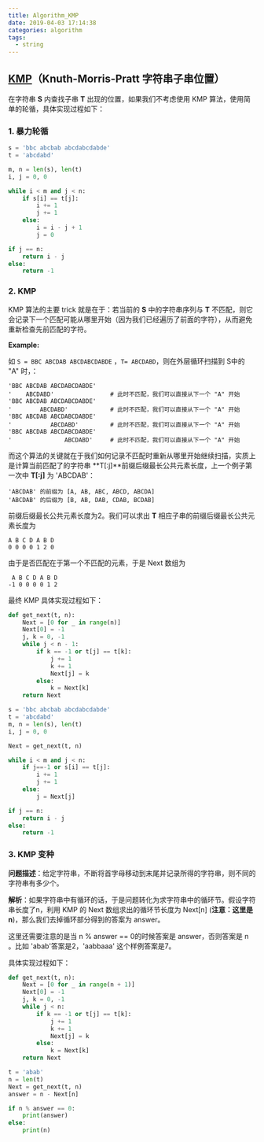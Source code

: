 ```yaml
---
title: Algorithm_KMP
date: 2019-04-03 17:14:38
categories: algorithm
tags: 
  - string
---
```


## [KMP](https://zh.wikipedia.org/wiki/%E5%85%8B%E5%8A%AA%E6%96%AF-%E8%8E%AB%E9%87%8C%E6%96%AF-%E6%99%AE%E6%8B%89%E7%89%B9%E7%AE%97%E6%B3%95)（Knuth-Morris-Pratt 字符串子串位置）

<!--more-->

在字符串 **S** 内查找子串 **T** 出现的位置，如果我们不考虑使用 KMP 算法，使用简单的轮循，具体实现过程如下：

### 1. 暴力轮循
```python
s = 'bbc abcbab abcdabcdabde'
t = 'abcdabd'

m, n = len(s), len(t)
i, j = 0, 0

while i < m and j < n:
    if s[i] == t[j]:
        i += 1
        j += 1
    else:
        i = i - j + 1
        j = 0

if j == n:
    return i - j
else:
    return -1
```

### 2. KMP 

KMP 算法的主要 trick 就是在于：若当前的 **S** 中的字符串序列与 **T** 不匹配，则它会记录下一个匹配可能从哪里开始（因为我们已经遍历了前面的字符），从而避免重新检查先前匹配的字符。

**Example:** 

如 `S = BBC ABCDAB ABCDABCDABDE` ，`T= ABCDABD`，则在外层循环扫描到 S中的 "A" 时，：

```
'BBC ABCDAB ABCDABCDABDE'
'    ABCDABD'                # 此时不匹配，我们可以直接从下一个 "A" 开始
'BBC ABCDAB ABCDABCDABDE'
'        ABCDABD'            # 此时不匹配，我们可以直接从下一个 "A" 开始
'BBC ABCDAB ABCDABCDABDE'
'           ABCDABD'         # 此时不匹配，我们可以直接从下一个 "A" 开始
'BBC ABCDAB ABCDABCDABDE'
'               ABCDABD'     # 此时不匹配，我们可以直接从下一个 "A" 开始
```

而这个算法的关键就在于我们如何记录不匹配时重新从哪里开始继续扫描，实质上是计算当前匹配了的字符串 **T[:j]**前缀后缀最长公共元素长度，上一个例子第一次中 **T[:j]** 为 'ABCDAB'：
```
'ABCDAB' 的前缀为 [A, AB, ABC, ABCD, ABCDA]
'ABCDAB' 的后缀为 [B, AB, DAB, CDAB, BCDAB]
```
前缀后缀最长公共元素长度为2。我们可以求出 **T** 相应子串的前缀后缀最长公共元素长度为
```
A B C D A B D
0 0 0 0 1 2 0
```
由于是否匹配在于第一个不匹配的元素，于是 Next 数组为
```
 A B C D A B D
-1 0 0 0 0 1 2
```

最终 KMP 具体实现过程如下：

```python
def get_next(t, n):
    Next = [0 for _ in range(n)]
    Next[0] = -1
    j, k = 0, -1
    while j < n - 1:
        if k == -1 or t[j] == t[k]:
            j += 1
            k += 1
            Next[j] = k
        else:
            k = Next[k]
    return Next

s = 'bbc abcbab abcdabcdabde'
t = 'abcdabd'
m, n = len(s), len(t)
i, j = 0, 0

Next = get_next(t, n)

while i < m and j < n:
    if j==-1 or s[i] == t[j]:
        i += 1
        j += 1
    else:
        j = Next[j]

if j == n:
    return i - j
else:
    return -1
```




### 3. KMP 变种 
**问题描述**：给定字符串，不断将首字母移动到末尾并记录所得的字符串，则不同的字符串有多少个。

**解析**：如果字符串中有循环的话，于是问题转化为求字符串中的循环节。假设字符串长度了n，利用 KMP 的 Next 数组求出的循环节长度为 Next[n] (**注意：这里是n**)，那么我们去掉循环部分得到的答案为 answer。

这里还需要注意的是当 n % answer == 0的时候答案是 answer，否则答案是 n 。比如 'abab'答案是2，'aabbaaa' 这个样例答案是7。

具体实现过程如下：

```python
def get_next(t, n):
    Next = [0 for _ in range(n + 1)]
    Next[0] = -1
    j, k = 0, -1
    while j < n:
        if k == -1 or t[j] == t[k]:
            j += 1
            k += 1
            Next[j] = k
        else:
            k = Next[k]
    return Next

t = 'abab'
n = len(t)
Next = get_next(t, n)
answer = n - Next[n]

if n % answer == 0:
    print(answer)
else:
    print(n)
```


